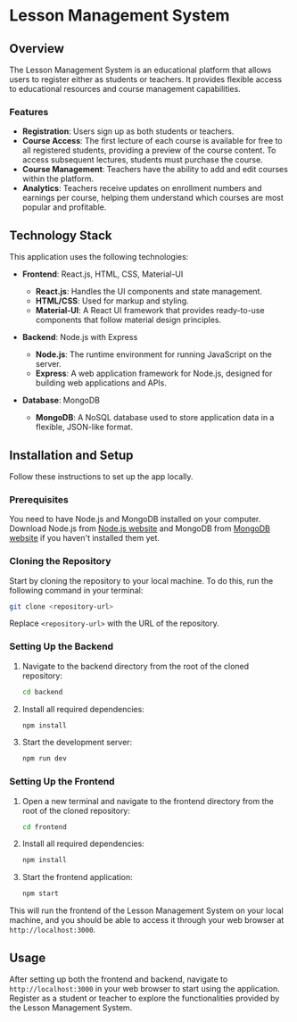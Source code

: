 
# Lesson Management System

## Overview

The Lesson Management System is an educational platform that allows users to register either as students or teachers. It provides flexible access to educational resources and course management capabilities.

### Features

- **Registration**: Users sign up as both students or teachers.
- **Course Access**: The first lecture of each course is available for free to all registered students, providing a preview of the course content. To access subsequent lectures, students must purchase the course.
- **Course Management**: Teachers have the ability to add and edit courses within the platform.
- **Analytics**: Teachers receive updates on enrollment numbers and earnings per course, helping them understand which courses are most popular and profitable.

## Technology Stack

This application uses the following technologies:

- **Frontend**: React.js, HTML, CSS, Material-UI
  - **React.js**: Handles the UI components and state management.
  - **HTML/CSS**: Used for markup and styling.
  - **Material-UI**: A React UI framework that provides ready-to-use components that follow material design principles.
  
- **Backend**: Node.js with Express
  - **Node.js**: The runtime environment for running JavaScript on the server.
  - **Express**: A web application framework for Node.js, designed for building web applications and APIs.
  
- **Database**: MongoDB
  - **MongoDB**: A NoSQL database used to store application data in a flexible, JSON-like format.

## Installation and Setup

Follow these instructions to set up the app locally.

### Prerequisites

You need to have Node.js and MongoDB installed on your computer. Download Node.js from [Node.js website](https://nodejs.org/) and MongoDB from [MongoDB website](https://www.mongodb.com/try/download/community) if you haven't installed them yet.

### Cloning the Repository

Start by cloning the repository to your local machine. To do this, run the following command in your terminal:

```bash
git clone <repository-url>
```

Replace `<repository-url>` with the URL of the repository.

### Setting Up the Backend

1. Navigate to the backend directory from the root of the cloned repository:

    ```bash
    cd backend
    ```

2. Install all required dependencies:

    ```bash
    npm install
    ```

3. Start the development server:

    ```bash
    npm run dev
    ```

### Setting Up the Frontend

1. Open a new terminal and navigate to the frontend directory from the root of the cloned repository:

    ```bash
    cd frontend
    ```

2. Install all required dependencies:

    ```bash
    npm install
    ```

3. Start the frontend application:

    ```bash
    npm start
    ```

This will run the frontend of the Lesson Management System on your local machine, and you should be able to access it through your web browser at `http://localhost:3000`.

## Usage

After setting up both the frontend and backend, navigate to `http://localhost:3000` in your web browser to start using the application. Register as a student or teacher to explore the functionalities provided by the Lesson Management System.

